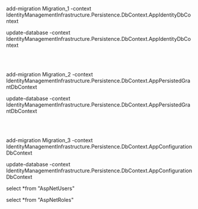 <p> add-migration Migration_1 -context IdentityManagementInfrastructure.Persistence.DbContext.AppIdentityDbContext </p> 
<p> update-database -context IdentityManagementInfrastructure.Persistence.DbContext.AppIdentityDbContext </p> 

<br/>
<br/>

<p> add-migration Migration_2 -context IdentityManagementInfrastructure.Persistence.DbContext.AppPersistedGrantDbContext  </p> 
<p> update-database -context IdentityManagementInfrastructure.Persistence.DbContext.AppPersistedGrantDbContext </p> 

<br/>
<br/>

<p> add-migration Migration_3 -context IdentityManagementInfrastructure.Persistence.DbContext.AppConfigurationDbContext </p> 
<p> update-database -context IdentityManagementInfrastructure.Persistence.DbContext.AppConfigurationDbContext </p> 


select *from "AspNetUsers"

select *from "AspNetRoles"
